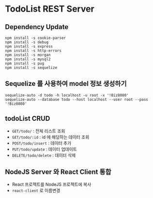 # TodoList REST Server

## Dependency Update

```
npm install -s cookie-parser
npm install -s debug
npm install -s express
npm install -s http-errors
npm install -s morgan
npm install -s mysql2
npm install -s pug
npm install -s sequelize
```

## Sequelize 를 사용하여 model 정보 생성하기

```
sequelize-auto -d todo -h localhost -u root -x '!Biz8080'
sequelize-auto --database todo --host localhost --user root --pass '!Biz8080'
```

## todoList CRUD

- `GET/todo/` : 전체 리스트 조회
- `GET/todo/:id` : id 에 해당하는 데이터 조회
- `POST/todo/insert` : 데이터 추가
- `PUT/todo/update` : 데이터 업데이트
- `DELETE/todo/delete` : 데이터 삭제

## NodeJS Server 와 React Client 통합

- React 프로젝트를 NodeJS 프로젝트에 복사
- `react-client` 로 이름변경
